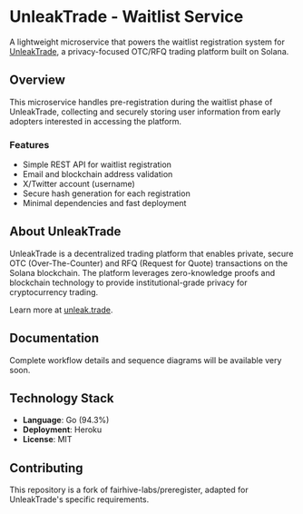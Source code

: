 # UnleakTrade - Waitlist Service

A lightweight microservice that powers the waitlist registration system for [UnleakTrade](https://unleak.trade), a privacy-focused OTC/RFQ trading platform built on Solana.

## Overview

This microservice handles pre-registration during the waitlist phase of UnleakTrade, collecting and securely storing user information from early adopters interested in accessing the platform.

### Features

- Simple REST API for waitlist registration
- Email and blockchain address validation
- X/Twitter account (username)
- Secure hash generation for each registration
- Minimal dependencies and fast deployment

## About UnleakTrade

UnleakTrade is a decentralized trading platform that enables private, secure OTC (Over-The-Counter) and RFQ (Request for Quote) transactions on the Solana blockchain. The platform leverages zero-knowledge proofs and blockchain technology to provide institutional-grade privacy for cryptocurrency trading.

Learn more at [unleak.trade](https://unleak.trade).

## Documentation

Complete workflow details and sequence diagrams will be available very soon.

## Technology Stack

- **Language**: Go (94.3%)
- **Deployment**: Heroku
- **License**: MIT

## Contributing

This repository is a fork of fairhive-labs/preregister, adapted for UnleakTrade's specific requirements.
